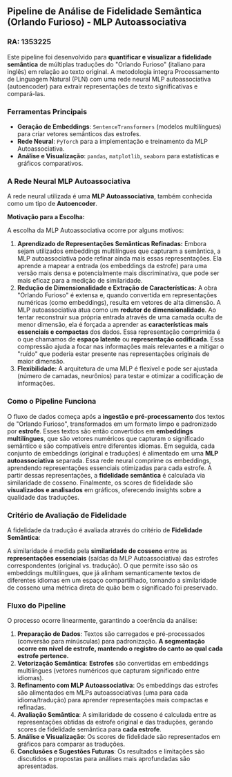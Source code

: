 ## Pipeline de Análise de Fidelidade Semântica (Orlando Furioso) - MLP Autoassociativa

### RA: 1353225

Este pipeline foi desenvolvido para **quantificar e visualizar a fidelidade semântica** de múltiplas traduções do "Orlando Furioso" (italiano para inglês) em relação ao texto original. A metodologia integra Processamento de Linguagem Natural (PLN) com uma rede neural MLP autoassociativa (autoencoder) para extrair representações de texto significativas e compará-las.

### Ferramentas Principais

* **Geração de Embeddings**: `SentenceTransformers` (modelos multilíngues) para criar vetores semânticos das estrofes.
* **Rede Neural**: `PyTorch` para a implementação e treinamento da MLP Autoassociativa.
* **Análise e Visualização**: `pandas`, `matplotlib`, `seaborn` para estatísticas e gráficos comparativos.

### A Rede Neural MLP Autoassociativa

A rede neural utilizada é uma **MLP Autoassociativa**, também conhecida como um tipo de **Autoencoder**.

**Motivação para a Escolha:**

A escolha da MLP Autoassociativa ocorre por alguns motivos:

1.  **Aprendizado de Representações Semânticas Refinadas:** Embora sejam utilizados embeddings multilíngues que capturam a semântica, a MLP autoassociativa pode refinar ainda mais essas representações. Ela aprende a mapear a entrada (os embeddings da estrofe) para uma versão mais densa e potencialmente mais discriminativa, que pode ser mais eficaz para a medição de similaridade.
2.  **Redução de Dimensionalidade e Extração de Características:** A obra "Orlando Furioso" é extensa e, quando convertida em representações numéricas (como embeddings), resulta em vetores de alta dimensão. A MLP autoassociativa atua como um **redutor de dimensionalidade**. Ao tentar reconstruir sua própria entrada através de uma camada oculta de menor dimensão, ela é forçada a aprender as **características mais essenciais e compactas** dos dados. Essa representação comprimida é o que chamamos de **espaço latente** ou **representação codificada**. Essa compressão ajuda a focar nas informações mais relevantes e a mitigar o "ruído" que poderia estar presente nas representações originais de maior dimensão.
3.  **Flexibilidade:** A arquitetura de uma MLP é flexível e pode ser ajustada (número de camadas, neurônios) para testar e otimizar a codificação de informações.

### Como o Pipeline Funciona

O fluxo de dados começa após a **ingestão e pré-processamento** dos textos de "Orlando Furioso", transformados em um formato limpo e padronizado por **estrofe**. Esses textos são então convertidos em **embeddings multilíngues**, que são vetores numéricos que capturam o significado semântico e são compatíveis entre diferentes idiomas. Em seguida, cada conjunto de embeddings (original e traduções) é alimentado em uma **MLP autoassociativa** separada. Essa rede neural comprime os embeddings, aprendendo representações essenciais otimizadas para cada estrofe. A partir dessas representações, a **fidelidade semântica** é calculada via similaridade de cosseno. Finalmente, os scores de fidelidade são **visualizados e analisados** em gráficos, oferecendo insights sobre a qualidade das traduções.

### Critério de Avaliação de Fidelidade

A fidelidade da tradução é avaliada através do critério de **Fidelidade Semântica**:

A similaridade é medida pela **similaridade de cosseno** entre as **representações essenciais** (saídas da MLP Autoassociativa) das estrofes correspondentes (original vs. tradução). O que permite isso são os embeddings multilíngues, que já alinham semanticamente textos de diferentes idiomas em um espaço compartilhado, tornando a similaridade de cosseno uma métrica direta de quão bem o significado foi preservado.

### Fluxo do Pipeline

O processo ocorre linearmente, garantindo a coerência da análise:

1.  **Preparação de Dados**: Textos são carregados e pré-processados (conversão para minúsculas) para padronização. **A segmentação ocorre em nível de estrofe, mantendo o registro do canto ao qual cada estrofe pertence.**
2.  **Vetorização Semântica**: **Estrofes** são convertidas em embeddings multilíngues (vetores numéricos que capturam significado entre idiomas).
3.  **Refinamento com MLP Autoassociativa**: Os embeddings das estrofes são alimentados em MLPs autoassociativas (uma para cada idioma/tradução) para aprender representações mais compactas e refinadas.
4.  **Avaliação Semântica**: A similaridade de cosseno é calculada entre as representações obtidas da estrofe original e das traduções, gerando scores de fidelidade semântica para **cada estrofe**.
5.  **Análise e Visualização**: Os scores de fidelidade são representados em gráficos para comparar as traduções.
6.  **Conclusões e Sugestões Futuras**: Os resultados e limitações são discutidos e propostas para análises mais aprofundadas são apresentadas.